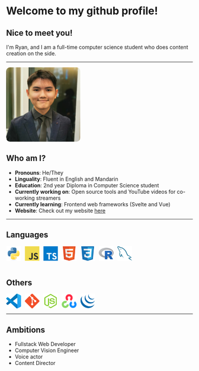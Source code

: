 # Welcome to my github profile!

## Nice to meet you!

I'm Ryan, and I am a full-time computer science student who does content creation on the side.

---

<img src="https://raw.githubusercontent.com/liyunze-coding/old-portfolio-2/gh-pages/images/pfp.webp" style="height:200px; border-radius:10px;">

## Who am I?

-    **Pronouns**: He/They
-    **Linguality**: Fluent in English and Mandarin
-    **Education**: 2nd year Diploma in Computer Science student
-    **Currently working on**: Open source tools and YouTube videos for co-working streamers
-    **Currently learning**: Frontend web frameworks (Svelte and Vue)
-    **Website**: Check out my website [here](https://ryanpython.me)

---

## Languages

<div style="display:flex;">
<img src="https://raw.githubusercontent.com/devicons/devicon/v2.15.1/icons/python/python-original.svg" class="logo" alt="python" style=" height:40px; margin-right:10px;">
<img src="https://raw.githubusercontent.com/devicons/devicon/v2.15.1/icons/javascript/javascript-original.svg" class="logo" alt="Javascript" style=" height:40px; margin-right:10px;">
<img src="https://raw.githubusercontent.com/devicons/devicon/1119b9f84c0290e0f0b38982099a2bd027a48bf1/icons/typescript/typescript-original.svg" class="logo" alt="typescript" style=" height:40px; margin-right:10px;">
<img src="https://raw.githubusercontent.com/devicons/devicon/1119b9f84c0290e0f0b38982099a2bd027a48bf1/icons/html5/html5-original.svg" class="logo" alt="HTML5" style=" height:40px; margin-right:10px;">
<img src="https://raw.githubusercontent.com/devicons/devicon/1119b9f84c0290e0f0b38982099a2bd027a48bf1/icons/css3/css3-original.svg" class="logo" alt="CSS3" style=" height:40px; margin-right:10px;">
<img src="https://raw.githubusercontent.com/devicons/devicon/1119b9f84c0290e0f0b38982099a2bd027a48bf1/icons/r/r-original.svg" class="logo" alt="R" style=" height:40px; margin-right:10px;">
<img src="https://raw.githubusercontent.com/devicons/devicon/1119b9f84c0290e0f0b38982099a2bd027a48bf1/icons/mysql/mysql-original.svg" class="logo" alt="my sql" style=" height:40px; margin-right:10px;">
</div>
<br>

## Others

<div style="display:flex;">
<img src="https://raw.githubusercontent.com/devicons/devicon/1119b9f84c0290e0f0b38982099a2bd027a48bf1/icons/vscode/vscode-original.svg" class="logo" alt="visual studio code" style=" height:40px; margin-right:10px;">
<img src="https://raw.githubusercontent.com/devicons/devicon/1119b9f84c0290e0f0b38982099a2bd027a48bf1/icons/git/git-original.svg" class="logo" alt="git" style=" height:40px; margin-right:10px;">
<img src="https://raw.githubusercontent.com/devicons/devicon/1119b9f84c0290e0f0b38982099a2bd027a48bf1/icons/nodejs/nodejs-original.svg" class="logo" alt="node JS" style=" height:40px; margin-right:10px;">
<img src="https://raw.githubusercontent.com/devicons/devicon/1119b9f84c0290e0f0b38982099a2bd027a48bf1/icons/opencv/opencv-original.svg" class="logo" alt="OpenCV" style=" height:40px; margin-right:10px;">
<img src="https://raw.githubusercontent.com/devicons/devicon/1119b9f84c0290e0f0b38982099a2bd027a48bf1/icons/jquery/jquery-original.svg" class="logo" alt="jQuery" style=" height:40px; margin-right:10px;">
</div>

---

## Ambitions

-    Fullstack Web Developer
-    Computer Vision Engineer
-    Voice actor
-    Content Director
